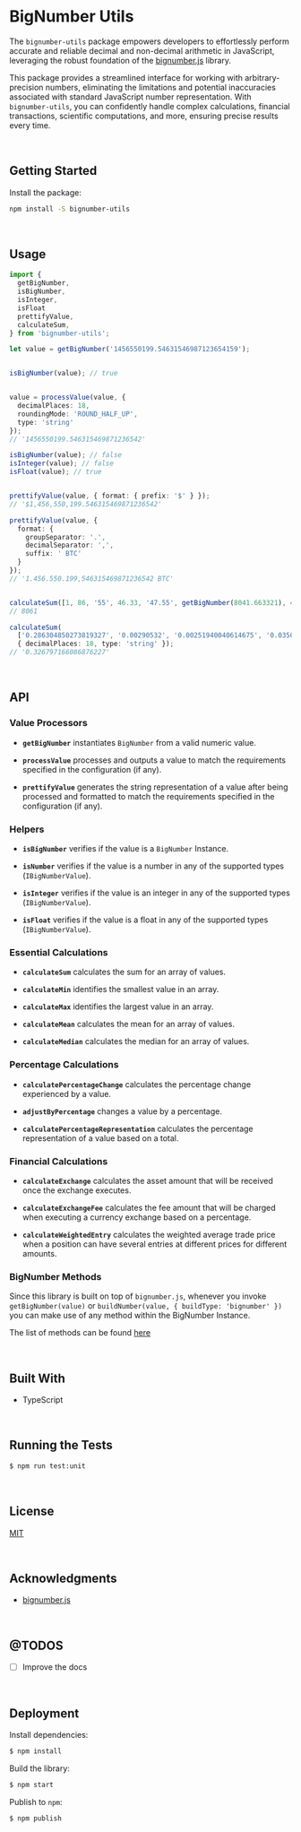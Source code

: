# BigNumber Utils

The `bignumber-utils` package empowers developers to effortlessly perform accurate and reliable decimal and non-decimal arithmetic in JavaScript, leveraging the robust foundation of the [bignumber.js](https://github.com/MikeMcl/bignumber.js) library.

This package provides a streamlined interface for working with arbitrary-precision numbers, eliminating the limitations and potential inaccuracies associated with standard JavaScript number representation. With `bignumber-utils`, you can confidently handle complex calculations, financial transactions, scientific computations, and more, ensuring precise results every time.



</br>

## Getting Started

Install the package:
```bash
npm install -S bignumber-utils
```





</br>

## Usage

```typescript
import {
  getBigNumber,
  isBigNumber,
  isInteger,
  isFloat
  prettifyValue,
  calculateSum,
} from 'bignumber-utils';

let value = getBigNumber('1456550199.54631546987123654159');


isBigNumber(value); // true


value = processValue(value, { 
  decimalPlaces: 18, 
  roundingMode: 'ROUND_HALF_UP',
  type: 'string'
});
// '1456550199.546315469871236542'

isBigNumber(value); // false
isInteger(value); // false
isFloat(value); // true


prettifyValue(value, { format: { prefix: '$' } });
// '$1,456,550,199.546315469871236542'

prettifyValue(value, { 
  format: { 
    groupSeparator: '.', 
    decimalSeparator: ',',
    suffix: ' BTC'
  } 
});
// '1.456.550.199,546315469871236542 BTC'


calculateSum([1, 86, '55', 46.33, '47.55', getBigNumber(8041.663321), 485, '99.11', getBigNumber(-800.654)]);
// 8061

calculateSum(
  ['0.286304850273819327', '0.00290532', '0.00251940040614675', '0.03506759540691015'], 
  { decimalPlaces: 18, type: 'string' });
// '0.326797166086876227'
```





</br>

## API

### Value Processors

- **`getBigNumber`** instantiates `BigNumber` from a valid numeric value.

- **`processValue`** processes and outputs a value to match the requirements specified in the configuration (if any).

- **`prettifyValue`** generates the string representation of a value after being processed and formatted to match the requirements specified in the configuration (if any).



### Helpers

- **`isBigNumber`** verifies if the value is a `BigNumber` Instance.

- **`isNumber`** verifies if the value is a number in any of the supported types (`IBigNumberValue`).

- **`isInteger`** verifies if the value is an integer in any of the supported types (`IBigNumberValue`).

- **`isFloat`** verifies if the value is a float in any of the supported types (`IBigNumberValue`).



### Essential Calculations

- **`calculateSum`** calculates the sum for an array of values.

- **`calculateMin`** identifies the smallest value in an array.

- **`calculateMax`** identifies the largest value in an array.

- **`calculateMean`** calculates the mean for an array of values.

- **`calculateMedian`** calculates the median for an array of values.



### Percentage Calculations

- **`calculatePercentageChange`** calculates the percentage change experienced by a value.

- **`adjustByPercentage`** changes a value by a percentage.

- **`calculatePercentageRepresentation`** calculates the percentage representation of a value based on a total.



### Financial Calculations

- **`calculateExchange`** calculates the asset amount that will be received once the exchange executes.

- **`calculateExchangeFee`** calculates the fee amount that will be charged when executing a currency exchange based on a percentage.

- **`calculateWeightedEntry`** calculates the weighted average trade price when a position can have several entries at different prices for different amounts.



### BigNumber Methods

Since this library is built on top of `bignumber.js`, whenever you invoke `getBigNumber(value)` or `buildNumber(value, { buildType: 'bignumber' })` you can make use of any method within the BigNumber Instance. 

The list of methods can be found [here](https://mikemcl.github.io/bignumber.js/)






<br/>

## Built With

- TypeScript




<br/>

## Running the Tests

```bash
$ npm run test:unit
```





<br/>

## License

[MIT](https://choosealicense.com/licenses/mit/)





<br/>

## Acknowledgments

- [bignumber.js](https://github.com/MikeMcl/bignumber.js)



<br/>

## @TODOS

- [ ] Improve the docs





<br/>

## Deployment

Install dependencies:
```bash
$ npm install
```


Build the library:
```bash
$ npm start
```


Publish to `npm`:
```bash
$ npm publish
```
